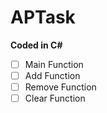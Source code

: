 # APTask
**Coded in C#**
- [ ] Main Function
- [ ] Add Function
- [ ] Remove Function
- [ ] Clear Function
